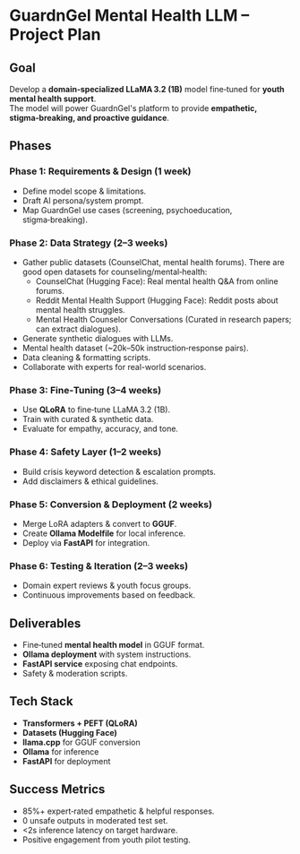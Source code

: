 # GuardnGel Mental Health LLM – Project Plan

## **Goal**

Develop a **domain‑specialized LLaMA 3.2 (1B)** model fine‑tuned for **youth mental health support**.  
The model will power GuardnGel's platform to provide **empathetic, stigma‑breaking, and proactive guidance**.

## **Phases**

### **Phase 1: Requirements & Design (1 week)**

- Define model scope & limitations.
- Draft AI persona/system prompt.
- Map GuardnGel use cases (screening, psychoeducation, stigma‑breaking).

### **Phase 2: Data Strategy (2–3 weeks)**

- Gather public datasets (CounselChat, mental health forums).
  There are good open datasets for counseling/mental‑health:
  - CounselChat (Hugging Face): Real mental health Q&A from online forums.
  - Reddit Mental Health Support (Hugging Face): Reddit posts about mental health struggles.
  - Mental Health Counselor Conversations (Curated in research papers; can extract dialogues).
- Generate synthetic dialogues with LLMs.
- Mental health dataset (~20k–50k instruction‑response pairs).
- Data cleaning & formatting scripts.
- Collaborate with experts for real-world scenarios.

### **Phase 3: Fine‑Tuning (3–4 weeks)**

- Use **QLoRA** to fine‑tune LLaMA 3.2 (1B).
- Train with curated & synthetic data.
- Evaluate for empathy, accuracy, and tone.

### **Phase 4: Safety Layer (1–2 weeks)**

- Build crisis keyword detection & escalation prompts.
- Add disclaimers & ethical guidelines.

### **Phase 5: Conversion & Deployment (2 weeks)**

- Merge LoRA adapters & convert to **GGUF**.
- Create **Ollama Modelfile** for local inference.
- Deploy via **FastAPI** for integration.

### **Phase 6: Testing & Iteration (2–3 weeks)**

- Domain expert reviews & youth focus groups.
- Continuous improvements based on feedback.

## **Deliverables**

- Fine‑tuned **mental health model** in GGUF format.
- **Ollama deployment** with system instructions.
- **FastAPI service** exposing chat endpoints.
- Safety & moderation scripts.

## **Tech Stack**

- **Transformers + PEFT (QLoRA)**
- **Datasets (Hugging Face)**
- **llama.cpp** for GGUF conversion
- **Ollama** for inference
- **FastAPI** for deployment

## **Success Metrics**

- 85%+ expert‑rated empathetic & helpful responses.
- 0 unsafe outputs in moderated test set.
- <2s inference latency on target hardware.
- Positive engagement from youth pilot testing.
